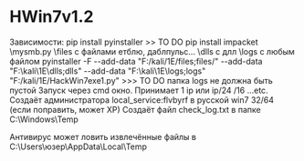 # HWin7v1.2
Зависимости:
	pip install pyinstaller			>> TO DO
	pip install impacket
	\mysmb.py
	\files	с файлами етблю, даблпульс...
	\dlls	с длл
	\logs	с любым файлом
	pyinstaller -F --add-data "F:/kali/1E/files;files/" --add-data "F:\kali\1E\dlls;dlls" --add-data "F:\kali\1E\logs;logs" "F:/kali/1E/HackWin7exe1.py"	>>> TO DO
папка logs не должна быть пустой
	Запуск через cmd окно. Принимает 1 ip или ip/24 /16 ...etc.
Создаёт администратора local_service:flvbyrf в русской win7 32/64 (если поправить, может XP)
Создаёт файл check_log.txt в папке C:\Windows\Temp 

Антивирус может ловить извлечённые файлы в C:\Users\юзер\AppData\Local\Temp
